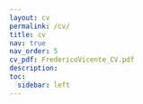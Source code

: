 ```yaml
---
layout: cv
permalink: /cv/
title: cv
nav: true
nav_order: 5
cv_pdf: FredericoVicente_CV.pdf
description: 
toc:
  sidebar: left
---
```

